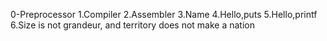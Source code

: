 0-Preprocessor
1.Compiler
2.Assembler
3.Name
4.Hello,puts
5.Hello,printf
6.Size is not grandeur, and territory does not make a nation
